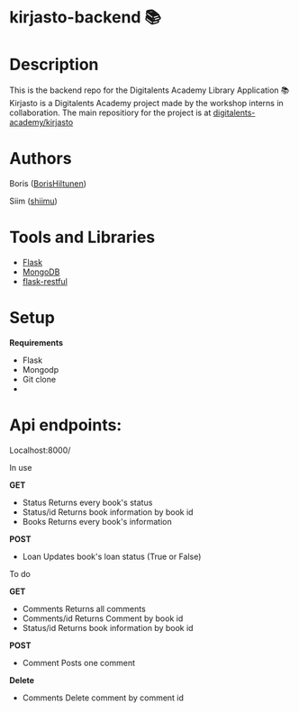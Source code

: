 # kirjasto-backend 📚

# Description
This is the backend repo for the Digitalents Academy Library Application 📚 Kirjasto is a Digitalents Academy project made by the workshop interns in collaboration. The main repositiory for the project is at [digitalents-academy/kirjasto](https://github.com/digitalents-academy/kirjasto)

# Authors
Boris ([BorisHiltunen](https://github.com/BorisHiltunen))

Siim ([shiimu](https://github.com/shiimu))

# Tools and Libraries
- [Flask](https://flask.palletsprojects.com/en/2.0.x/)
- [MongoDB](https://www.mongodb.com/)
- [flask-restful](https://flask-restful.readthedocs.io/en/latest/)

# Setup

<b>Requirements</b>
- Flask
- Mongodp
- Git clone
- 

# Api endpoints:

Localhost:8000/

In use

<b>GET</b>
- Status
Returns every book's status
- Status/id
Returns book information by book id
- Books
Returns every book's information

<b>POST</b>
- Loan
Updates book's loan status (True or False)

To do

<b>GET</b>
- Comments
Returns all comments
- Comments/id
Returns Comment by book id
- Status/id
Returns book information by book id

<b>POST</b>
- Comment
Posts one comment

<b>Delete</b>
- Comments
Delete comment by comment id
